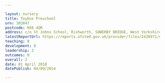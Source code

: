 ```yaml
---

layout: nursery
title: Toybox Preschool
urn: 303847
postcode: HX6 4QR
address: c/o St Johns School, Rishworth, SOWERBY BRIDGE, West Yorkshire, HX6 4QR
latestReportUrl: https://reports.ofsted.gov.uk/provider/files/2420971/urn/303847.pdf
teaching: 0
development: 0
leadership: 2
outcomes: 0
overall: 2
date: 01 April 2018 
datePublish: 04/09/2014

---
```

